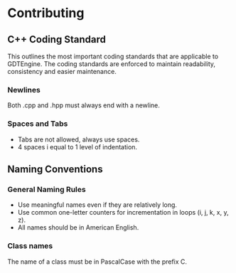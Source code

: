 # Contributing

## C++ Coding Standard

This outlines the most important coding standards that are applicable to GDTEngine. The coding standards are enforced to maintain readability, consistency and easier maintenance.

### Newlines
Both .cpp and .hpp must always end with a newline.

### Spaces and Tabs
* Tabs are not allowed, always use spaces.
* 4 spaces i equal to 1 level of indentation.

## Naming Conventions

### General Naming Rules
* Use meaningful names even if they are relatively long.
* Use common one-letter counters for incrementation in loops (i, j, k, x, y, z).
* All names should be in American English.

### Class names
The name of a class must be in PascalCase with the prefix C.
